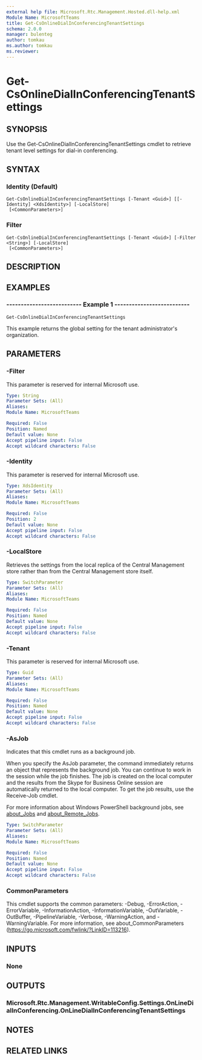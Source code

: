 ```yaml
---
external help file: Microsoft.Rtc.Management.Hosted.dll-help.xml 
Module Name: MicrosoftTeams
title: Get-CsOnlineDialInConferencingTenantSettings
schema: 2.0.0
manager: bulenteg
author: tomkau
ms.author: tomkau
ms.reviewer:
---
```


# Get-CsOnlineDialInConferencingTenantSettings

## SYNOPSIS
Use the Get-CsOnlineDialInConferencingTenantSettings cmdlet to retrieve tenant level settings for dial-in conferencing.

## SYNTAX

### Identity (Default)
```
Get-CsOnlineDialInConferencingTenantSettings [-Tenant <Guid>] [[-Identity] <XdsIdentity>] [-LocalStore]
 [<CommonParameters>]
```

### Filter
```
Get-CsOnlineDialInConferencingTenantSettings [-Tenant <Guid>] [-Filter <String>] [-LocalStore]
 [<CommonParameters>]
```

## DESCRIPTION

## EXAMPLES

### -------------------------- Example 1 --------------------------
```
Get-CsOnlineDialInConferencingTenantSettings
```

This example returns the global setting for the tenant administrator's organization.


## PARAMETERS

### -Filter
This parameter is reserved for internal Microsoft use.

```yaml
Type: String
Parameter Sets: (All)
Aliases: 
Module Name: MicrosoftTeams

Required: False
Position: Named
Default value: None
Accept pipeline input: False
Accept wildcard characters: False
```

### -Identity
This parameter is reserved for internal Microsoft use.

```yaml
Type: XdsIdentity
Parameter Sets: (All)
Aliases: 
Module Name: MicrosoftTeams

Required: False
Position: 2
Default value: None
Accept pipeline input: False
Accept wildcard characters: False
```

### -LocalStore
Retrieves the settings from the local replica of the Central Management store rather than from the Central Management store itself.

```yaml
Type: SwitchParameter
Parameter Sets: (All)
Aliases: 
Module Name: MicrosoftTeams

Required: False
Position: Named
Default value: None
Accept pipeline input: False
Accept wildcard characters: False
```

### -Tenant
This parameter is reserved for internal Microsoft use.

```yaml
Type: Guid
Parameter Sets: (All)
Aliases: 
Module Name: MicrosoftTeams

Required: False
Position: Named
Default value: None
Accept pipeline input: False
Accept wildcard characters: False
```

### -AsJob
Indicates that this cmdlet runs as a background job.

When you specify the AsJob parameter, the command immediately returns an object that represents the background job. You can continue to work in the session while the job finishes. The job is created on the local computer and the results from the Skype for Business Online session are automatically returned to the local computer. To get the job results, use the Receive-Job cmdlet.

For more information about Windows PowerShell background jobs, see [about_Jobs](https://docs.microsoft.com/powershell/module/microsoft.powershell.core/about/about_jobs?view=powershell-6) and [about_Remote_Jobs](https://docs.microsoft.com/powershell/module/microsoft.powershell.core/about/about_remote_jobs?view=powershell-6).

```yaml
Type: SwitchParameter
Parameter Sets: (All)
Aliases: 
Module Name: MicrosoftTeams

Required: False
Position: Named
Default value: None
Accept pipeline input: False
Accept wildcard characters: False
```

### CommonParameters
This cmdlet supports the common parameters: -Debug, -ErrorAction, -ErrorVariable, -InformationAction, -InformationVariable, -OutVariable, -OutBuffer, -PipelineVariable, -Verbose, -WarningAction, and -WarningVariable. For more information, see about_CommonParameters (https://go.microsoft.com/fwlink/?LinkID=113216).


## INPUTS

### None


## OUTPUTS

### Microsoft.Rtc.Management.WritableConfig.Settings.OnLineDialInConferencing.OnLineDialInConferencingTenantSettings


## NOTES


## RELATED LINKS

